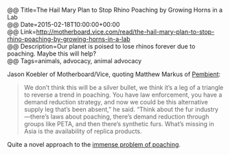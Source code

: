 @@ Title=The Hail Mary Plan to Stop Rhino Poaching by Growing Horns in a Lab  
@@ Date=2015-02-18T10:00:00+00:00  
@@ Link=http://motherboard.vice.com/read/the-hail-mary-plan-to-stop-rhino-poaching-by-growing-horns-in-a-lab  
@@ Description=Our planet is poised to lose rhinos forever due to poaching. Maybe this will help?  
@@ Tags=animals, advocacy, animal advocacy    

Jason Koebler of Motherboard/Vice, quoting Matthew Markus of [Pembient][pembient]:
>We don’t think this will be a silver bullet, we think it’s a leg of a triangle to reverse a trend in poaching. You have law enforcement, you have a demand reduction strategy, and now we could be this alternative supply leg that’s been absent,” he said. “Think about the fur industry—there’s laws about poaching, there’s demand reduction through groups like PETA, and then there’s synthetic furs. What’s missing in Asia is the availability of replica products.

Quite a novel approach to the [immense problem of poaching][hsi].

[hsi]: http://www.hsi.org/issues/rhinoceros_poaching/
[pembient]: http://signup.pembient.com/